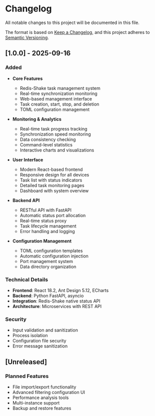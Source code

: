 # Changelog

All notable changes to this project will be documented in this file.

The format is based on [Keep a Changelog](https://keepachangelog.com/en/1.0.0/),
and this project adheres to [Semantic Versioning](https://semver.org/spec/v2.0.0.html).

## [1.0.0] - 2025-09-16

### Added
- **Core Features**
  - Redis-Shake task management system
  - Real-time synchronization monitoring
  - Web-based management interface
  - Task creation, start, stop, and deletion
  - TOML configuration management

- **Monitoring & Analytics**
  - Real-time task progress tracking
  - Synchronization speed monitoring
  - Data consistency checking
  - Command-level statistics
  - Interactive charts and visualizations

- **User Interface**
  - Modern React-based frontend
  - Responsive design for all devices
  - Task list with status indicators
  - Detailed task monitoring pages
  - Dashboard with system overview

- **Backend API**
  - RESTful API with FastAPI
  - Automatic status port allocation
  - Real-time status proxy
  - Task lifecycle management
  - Error handling and logging

- **Configuration Management**
  - TOML configuration templates
  - Automatic configuration injection
  - Port management system
  - Data directory organization

### Technical Details
- **Frontend**: React 18.2, Ant Design 5.12, ECharts
- **Backend**: Python FastAPI, asyncio
- **Integration**: Redis-Shake native status API
- **Architecture**: Microservices with REST API

### Security
- Input validation and sanitization
- Process isolation
- Configuration file security
- Error message sanitization

## [Unreleased]

### Planned Features
- File import/export functionality
- Advanced filtering configuration UI
- Performance analysis tools
- Multi-instance support
- Backup and restore features
